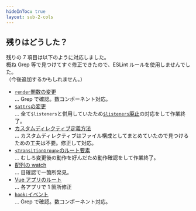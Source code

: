 ```yaml
---
hideInToc: true
layout: sub-2-cols
---
```


## 残りはどうした？

残りの 7 項目は以下のように対応しました。  
概ね Grep 等で見つけてすぐ修正できたので、ESLint ルールを使用しませんでした。  
（今後追加するかもしれません。）

<div class="text-sm">

- [`render`関数の変更](https://v3-migration.vuejs.org/breaking-changes/render-function-api.html)  
  ... Grep で確認。数コンポーネント対応。
- [`$attrs`の変更](https://v3-migration.vuejs.org/breaking-changes/attrs-includes-class-style.md)  
  ... 全て`$listeners`と併用していたため[`$listeners`廃止](https://v3-migration.vuejs.org/breaking-changes/listeners-removed)の対応をして作業終了。
- [カスタムディレクティブ定義方法](https://v3-migration.vuejs.org/breaking-changes/custom-directives.html)  
  ... カスタムディレクティブはファイル構成としてまとめていたので見つけるための工夫は不要。修正して対応。
- [`<TransitionGroup>`のルート要素](https://v3-migration.vuejs.org/breaking-changes/transition-group.html)  
  ... むしろ変更後の動作を好んだため動作確認をして作業終了。
- [配列の watch](https://v3-migration.vuejs.org/breaking-changes/watch.html)  
  ... 目確認で一箇所発見。
- [Vue アプリのルート](https://v3-migration.vuejs.org/breaking-changes/mount-changes.html)  
  ... 各アプリで 1 箇所修正
- [`hook:`イベント](https://v3-migration.vuejs.org/breaking-changes/vnode-lifecycle-events.html)  
  ... Grep で確認。数コンポーネント対応。

</div>

<style>
  .slidev-layout code {
    padding: 0;
  }
</style>
